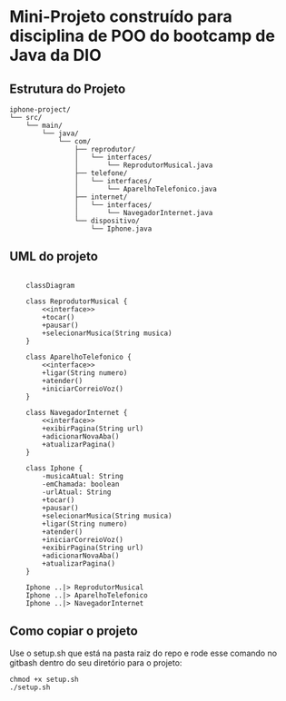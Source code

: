 # Mini-Projeto construído para disciplina de POO do bootcamp de Java da DIO

## Estrutura do Projeto

    iphone-project/
    └── src/
        └── main/
            └── java/
                └── com/
                    ├── reprodutor/
                    │   └── interfaces/
                    │       └── ReprodutorMusical.java
                    ├── telefone/
                    │   └── interfaces/
                    │       └── AparelhoTelefonico.java
                    ├── internet/
                    │   └── interfaces/
                    │       └── NavegadorInternet.java
                    └── dispositivo/
                        └── Iphone.java

## UML do projeto

```mermaid

    classDiagram

    class ReprodutorMusical {
        <<interface>>
        +tocar()
        +pausar()
        +selecionarMusica(String musica)
    }
    
    class AparelhoTelefonico {
        <<interface>>
        +ligar(String numero)
        +atender()
        +iniciarCorreioVoz()
    }
    
    class NavegadorInternet {
        <<interface>>
        +exibirPagina(String url)
        +adicionarNovaAba()
        +atualizarPagina()
    }
    
    class Iphone {
        -musicaAtual: String
        -emChamada: boolean
        -urlAtual: String
        +tocar()
        +pausar()
        +selecionarMusica(String musica)
        +ligar(String numero)
        +atender()
        +iniciarCorreioVoz()
        +exibirPagina(String url)
        +adicionarNovaAba()
        +atualizarPagina()
    }

    Iphone ..|> ReprodutorMusical
    Iphone ..|> AparelhoTelefonico
    Iphone ..|> NavegadorInternet
```


## Como copiar o projeto

Use o setup.sh que está na pasta raiz do repo e rode esse comando no gitbash dentro do seu diretório para o projeto:

```
chmod +x setup.sh
./setup.sh
```